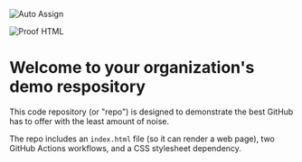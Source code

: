 ![Auto Assign](https://github.com/TestesAutomatizadosTrabalho/demo-repository/actions/workflows/auto-assign.yml/badge.svg)

![Proof HTML](https://github.com/TestesAutomatizadosTrabalho/demo-repository/actions/workflows/proof-html.yml/badge.svg)

# Welcome to your organization's demo respository
This code repository (or "repo") is designed to demonstrate the best GitHub has to offer with the least amount of noise.

The repo includes an `index.html` file (so it can render a web page), two GitHub Actions workflows, and a CSS stylesheet dependency.
